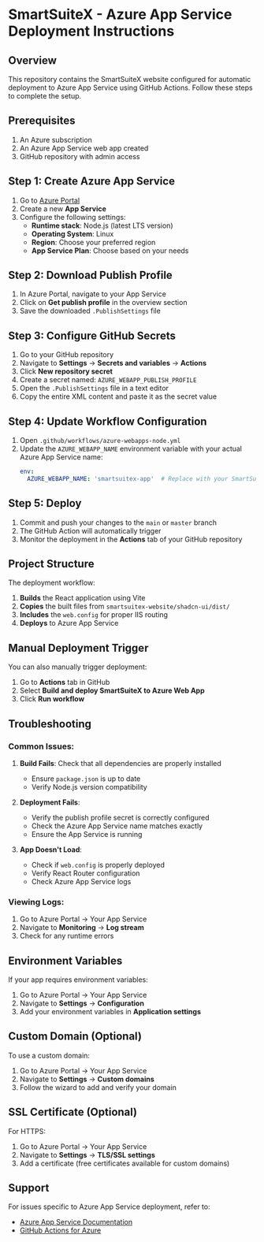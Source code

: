 # SmartSuiteX - Azure App Service Deployment Instructions

## Overview
This repository contains the SmartSuiteX website configured for automatic deployment to Azure App Service using GitHub Actions. Follow these steps to complete the setup.

## Prerequisites
1. An Azure subscription
2. An Azure App Service web app created
3. GitHub repository with admin access

## Step 1: Create Azure App Service

1. Go to [Azure Portal](https://portal.azure.com)
2. Create a new **App Service**
3. Configure the following settings:
   - **Runtime stack**: Node.js (latest LTS version)
   - **Operating System**: Linux
   - **Region**: Choose your preferred region
   - **App Service Plan**: Choose based on your needs

## Step 2: Download Publish Profile

1. In Azure Portal, navigate to your App Service
2. Click on **Get publish profile** in the overview section
3. Save the downloaded `.PublishSettings` file

## Step 3: Configure GitHub Secrets

1. Go to your GitHub repository
2. Navigate to **Settings** → **Secrets and variables** → **Actions**
3. Click **New repository secret**
4. Create a secret named: `AZURE_WEBAPP_PUBLISH_PROFILE`
5. Open the `.PublishSettings` file in a text editor
6. Copy the entire XML content and paste it as the secret value

## Step 4: Update Workflow Configuration

1. Open `.github/workflows/azure-webapps-node.yml`
2. Update the `AZURE_WEBAPP_NAME` environment variable with your actual Azure App Service name:
   ```yaml
   env:
     AZURE_WEBAPP_NAME: 'smartsuitex-app'  # Replace with your SmartSuiteX app name
   ```

## Step 5: Deploy

1. Commit and push your changes to the `main` or `master` branch
2. The GitHub Action will automatically trigger
3. Monitor the deployment in the **Actions** tab of your GitHub repository

## Project Structure

The deployment workflow:
1. **Builds** the React application using Vite
2. **Copies** the built files from `smartsuitex-website/shadcn-ui/dist/`
3. **Includes** the `web.config` for proper IIS routing
4. **Deploys** to Azure App Service

## Manual Deployment Trigger

You can also manually trigger deployment:
1. Go to **Actions** tab in GitHub
2. Select **Build and deploy SmartSuiteX to Azure Web App**
3. Click **Run workflow**

## Troubleshooting

### Common Issues:

1. **Build Fails**: Check that all dependencies are properly installed
   - Ensure `package.json` is up to date
   - Verify Node.js version compatibility

2. **Deployment Fails**: 
   - Verify the publish profile secret is correctly configured
   - Check the Azure App Service name matches exactly
   - Ensure the App Service is running

3. **App Doesn't Load**:
   - Check if `web.config` is properly deployed
   - Verify React Router configuration
   - Check Azure App Service logs

### Viewing Logs:

1. Go to Azure Portal → Your App Service
2. Navigate to **Monitoring** → **Log stream**
3. Check for any runtime errors

## Environment Variables

If your app requires environment variables:
1. Go to Azure Portal → Your App Service
2. Navigate to **Settings** → **Configuration**
3. Add your environment variables in **Application settings**

## Custom Domain (Optional)

To use a custom domain:
1. Go to Azure Portal → Your App Service
2. Navigate to **Settings** → **Custom domains**
3. Follow the wizard to add and verify your domain

## SSL Certificate (Optional)

For HTTPS:
1. Go to Azure Portal → Your App Service
2. Navigate to **Settings** → **TLS/SSL settings**
3. Add a certificate (free certificates available for custom domains)

## Support

For issues specific to Azure App Service deployment, refer to:
- [Azure App Service Documentation](https://docs.microsoft.com/en-us/azure/app-service/)
- [GitHub Actions for Azure](https://github.com/Azure/actions)